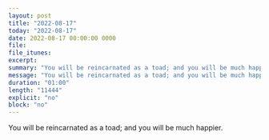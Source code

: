```yaml
---
layout: post
title: "2022-08-17"
today: "2022-08-17"
date: 2022-08-17 00:00:00 0000
file:
file_itunes:
excerpt:
summary: "You will be reincarnated as a toad; and you will be much happier."
message: "You will be reincarnated as a toad; and you will be much happier."
duration: "01:00"
length: "11444"
explicit: "no"
block: "no"
---
```

You will be reincarnated as a toad; and you will be much happier.

